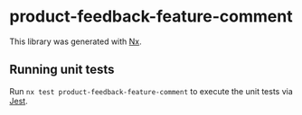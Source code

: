 # product-feedback-feature-comment

This library was generated with [Nx](https://nx.dev).

## Running unit tests

Run `nx test product-feedback-feature-comment` to execute the unit tests via [Jest](https://jestjs.io).
